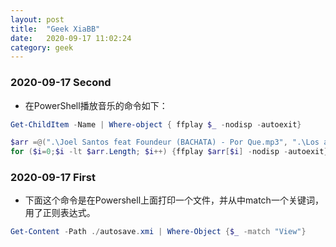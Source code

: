 ```yaml
---
layout: post
title:  "Geek XiaBB"
date:   2020-09-17 11:02:24
category: geek
---
```


### 2020-09-17 Second

* 在PowerShell播放音乐的命令如下：

``` powershell
Get-ChildItem -Name | Where-object { ffplay $_ -nodisp -autoexit}
```

``` powershell
$arr =@(".\Joel Santos feat Foundeur (BACHATA) - Por Que.mp3", ".\Los ángeles Azules - Acarí?ame feat. Julieta Venegas, Juan Ingaramo, Jay de la Cueva.mp3", ".\Shawn Mendes, Camila Cabello - Se?orita (DJ Tronky Bachata Remix).mp3", ".\Tito el Bambino,Daddy Yankee - Chequea CoI mo Se Siente.mp3")
for ($i=0;$i -lt $arr.Length; $i++) {ffplay $arr[$i] -nodisp -autoexit}
```

### 2020-09-17 First

* 下面这个命令是在Powershell上面打印一个文件，并从中match一个关键词，用了正则表达式。

``` powershell
Get-Content -Path ./autosave.xmi | Where-Object {$_ -match "View"}
```
